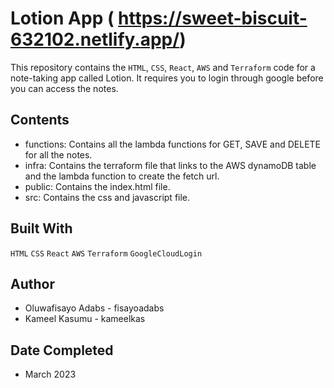 # Lotion App ( https://sweet-biscuit-632102.netlify.app/)

This repository contains the `HTML`, `CSS`, `React`, `AWS` and `Terraform` code for a note-taking app called Lotion. It requires you to login through google before you can access the notes. 

## Contents
- functions: Contains all the lambda functions for GET, SAVE and DELETE for all the notes.
- infra: Contains the terraform file that links to the AWS dynamoDB table and the lambda function to create the fetch url.
- public: Contains the index.html file.
- src: Contains the css and javascript file.

## Built With
`HTML`
`CSS`
`React`
`AWS`
`Terraform`
`GoogleCloudLogin`

## Author
- Oluwafisayo Adabs - fisayoadabs
- Kameel Kasumu - kameelkas

## Date Completed
- March 2023
